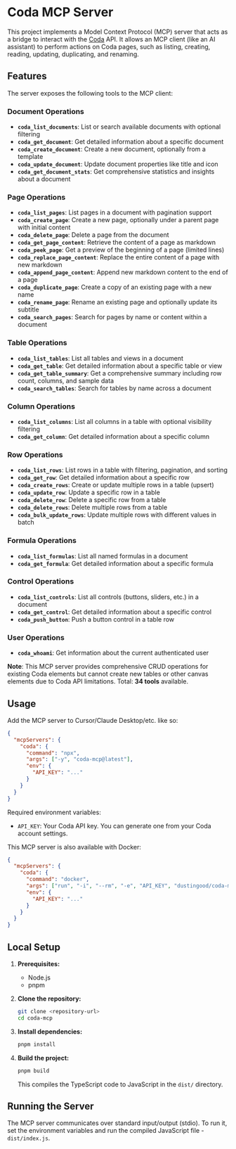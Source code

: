 # Coda MCP Server

This project implements a Model Context Protocol (MCP) server that acts as a bridge to interact with the [Coda](https://coda.io/) API. It allows an MCP client (like an AI assistant) to perform actions on Coda pages, such as listing, creating, reading, updating, duplicating, and renaming.

## Features

The server exposes the following tools to the MCP client:

### Document Operations
- **`coda_list_documents`**: List or search available documents with optional filtering
- **`coda_get_document`**: Get detailed information about a specific document
- **`coda_create_document`**: Create a new document, optionally from a template
- **`coda_update_document`**: Update document properties like title and icon
- **`coda_get_document_stats`**: Get comprehensive statistics and insights about a document

### Page Operations
- **`coda_list_pages`**: List pages in a document with pagination support
- **`coda_create_page`**: Create a new page, optionally under a parent page with initial content
- **`coda_delete_page`**: Delete a page from the document
- **`coda_get_page_content`**: Retrieve the content of a page as markdown
- **`coda_peek_page`**: Get a preview of the beginning of a page (limited lines)
- **`coda_replace_page_content`**: Replace the entire content of a page with new markdown
- **`coda_append_page_content`**: Append new markdown content to the end of a page
- **`coda_duplicate_page`**: Create a copy of an existing page with a new name
- **`coda_rename_page`**: Rename an existing page and optionally update its subtitle
- **`coda_search_pages`**: Search for pages by name or content within a document

### Table Operations
- **`coda_list_tables`**: List all tables and views in a document
- **`coda_get_table`**: Get detailed information about a specific table or view
- **`coda_get_table_summary`**: Get a comprehensive summary including row count, columns, and sample data
- **`coda_search_tables`**: Search for tables by name across a document

### Column Operations
- **`coda_list_columns`**: List all columns in a table with optional visibility filtering
- **`coda_get_column`**: Get detailed information about a specific column

### Row Operations
- **`coda_list_rows`**: List rows in a table with filtering, pagination, and sorting
- **`coda_get_row`**: Get detailed information about a specific row
- **`coda_create_rows`**: Create or update multiple rows in a table (upsert)
- **`coda_update_row`**: Update a specific row in a table
- **`coda_delete_row`**: Delete a specific row from a table
- **`coda_delete_rows`**: Delete multiple rows from a table
- **`coda_bulk_update_rows`**: Update multiple rows with different values in batch

### Formula Operations
- **`coda_list_formulas`**: List all named formulas in a document
- **`coda_get_formula`**: Get detailed information about a specific formula

### Control Operations
- **`coda_list_controls`**: List all controls (buttons, sliders, etc.) in a document
- **`coda_get_control`**: Get detailed information about a specific control
- **`coda_push_button`**: Push a button control in a table row

### User Operations
- **`coda_whoami`**: Get information about the current authenticated user

**Note**: This MCP server provides comprehensive CRUD operations for existing Coda elements but cannot create new tables or other canvas elements due to Coda API limitations. Total: **34 tools** available.

## Usage

Add the MCP server to Cursor/Claude Desktop/etc. like so:

```json
{
  "mcpServers": {
    "coda": {
      "command": "npx",
      "args": ["-y", "coda-mcp@latest"],
      "env": {
        "API_KEY": "..."
      }
    }
  }
}
```

Required environment variables:

- `API_KEY`: Your Coda API key. You can generate one from your Coda account settings.

This MCP server is also available with Docker:

```json
{
  "mcpServers": {
    "coda": {
      "command": "docker",
      "args": ["run", "-i", "--rm", "-e", "API_KEY", "dustingood/coda-mcp:latest"],
      "env": {
        "API_KEY": "..."
      }
    }
  }
}
```

## Local Setup

1.  **Prerequisites:**

    - Node.js
    - pnpm

2.  **Clone the repository:**

    ```bash
    git clone <repository-url>
    cd coda-mcp
    ```

3.  **Install dependencies:**

    ```bash
    pnpm install
    ```

4.  **Build the project:**
    ```bash
    pnpm build
    ```
    This compiles the TypeScript code to JavaScript in the `dist/` directory.

## Running the Server

The MCP server communicates over standard input/output (stdio). To run it, set the environment variables and run the compiled JavaScript file - `dist/index.js`.
